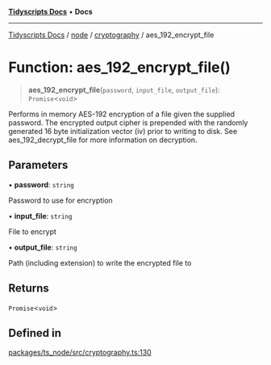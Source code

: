 [**Tidyscripts Docs**](../../../../../README.md) • **Docs**

***

[Tidyscripts Docs](../../../../../globals.md) / [node](../../../README.md) / [cryptography](../README.md) / aes\_192\_encrypt\_file

# Function: aes\_192\_encrypt\_file()

> **aes\_192\_encrypt\_file**(`password`, `input_file`, `output_file`): `Promise`\<`void`\>

Performs in memory AES-192 encryption of a file given the supplied password. 
The encrypted output cipher is prepended with the randomly generated 16 byte initialization vector (iv) prior to writing to disk. 
See aes_192_decrypt_file for more information on decryption.

## Parameters

• **password**: `string`

Password to use for encryption

• **input\_file**: `string`

File to encrypt

• **output\_file**: `string`

Path (including extension) to write the encrypted file to

## Returns

`Promise`\<`void`\>

## Defined in

[packages/ts\_node/src/cryptography.ts:130](https://github.com/sheunaluko/tidyscripts/blob/master/packages/ts_node/src/cryptography.ts#L130)
